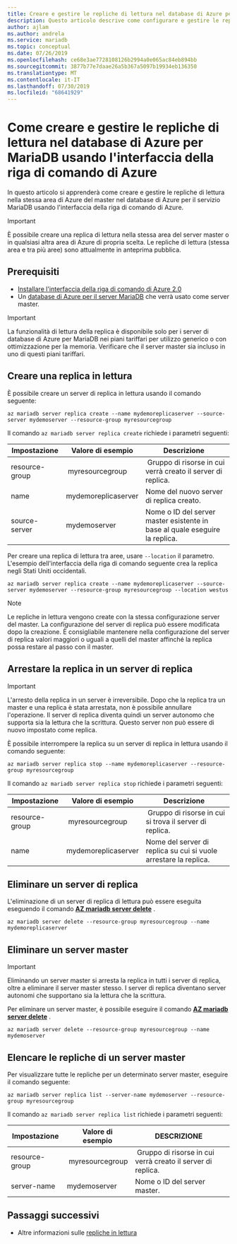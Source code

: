 ```yaml
---
title: Creare e gestire le repliche di lettura nel database di Azure per MariaDB
description: Questo articolo descrive come configurare e gestire le repliche di lettura nel database di Azure per MariaDB usando l'interfaccia della riga di comando di Azure.
author: ajlam
ms.author: andrela
ms.service: mariadb
ms.topic: conceptual
ms.date: 07/26/2019
ms.openlocfilehash: ce68e3ae7728108126b2994a0e065ac84eb894bb
ms.sourcegitcommit: 3877b77e7daae26a5b367a5097b19934eb136350
ms.translationtype: MT
ms.contentlocale: it-IT
ms.lasthandoff: 07/30/2019
ms.locfileid: "68641929"
---
```

# <a name="how-to-create-and-manage-read-replicas-in-azure-database-for-mariadb-using-the-azure-cli"></a>Come creare e gestire le repliche di lettura nel database di Azure per MariaDB usando l'interfaccia della riga di comando di Azure

In questo articolo si apprenderà come creare e gestire le repliche di lettura nella stessa area di Azure del master nel database di Azure per il servizio MariaDB usando l'interfaccia della riga di comando di Azure.

> [!IMPORTANT]
> È possibile creare una replica di lettura nella stessa area del server master o in qualsiasi altra area di Azure di propria scelta. Le repliche di lettura (stessa area e tra più aree) sono attualmente in anteprima pubblica.

## <a name="prerequisites"></a>Prerequisiti

- [Installare l'interfaccia della riga di comando di Azure 2.0](https://docs.microsoft.com/cli/azure/install-azure-cli?view=azure-cli-latest)
- Un [database di Azure per il server MariaDB](quickstart-create-mariadb-server-database-using-azure-portal.md) che verrà usato come server master. 

> [!IMPORTANT]
> La funzionalità di lettura della replica è disponibile solo per i server di database di Azure per MariaDB nei piani tariffari per utilizzo generico o con ottimizzazione per la memoria. Verificare che il server master sia incluso in uno di questi piani tariffari.

## <a name="create-a-read-replica"></a>Creare una replica in lettura

È possibile creare un server di replica in lettura usando il comando seguente:

```azurecli-interactive
az mariadb server replica create --name mydemoreplicaserver --source-server mydemoserver --resource-group myresourcegroup
```

Il comando `az mariadb server replica create` richiede i parametri seguenti:

| Impostazione | Valore di esempio | Descrizione  |
| --- | --- | --- |
| resource-group |  myresourcegroup |  Gruppo di risorse in cui verrà creato il server di replica.  |
| name | mydemoreplicaserver | Nome del nuovo server di replica creato. |
| source-server | mydemoserver | Nome o ID del server master esistente in base al quale eseguire la replica. |

Per creare una replica di lettura tra aree, usare `--location` il parametro. L'esempio dell'interfaccia della riga di comando seguente crea la replica negli Stati Uniti occidentali.

```azurecli-interactive
az mariadb server replica create --name mydemoreplicaserver --source-server mydemoserver --resource-group myresourcegroup --location westus
```

> [!NOTE]
> Le repliche in lettura vengono create con la stessa configurazione server del master. La configurazione del server di replica può essere modificata dopo la creazione. È consigliabile mantenere nella configurazione del server di replica valori maggiori o uguali a quelli del master affinché la replica possa restare al passo con il master.

## <a name="stop-replication-to-a-replica-server"></a>Arrestare la replica in un server di replica

> [!IMPORTANT]
> L'arresto della replica in un server è irreversibile. Dopo che la replica tra un master e una replica è stata arrestata, non è possibile annullare l'operazione. Il server di replica diventa quindi un server autonomo che supporta sia la lettura che la scrittura. Questo server non può essere di nuovo impostato come replica.

È possibile interrompere la replica su un server di replica in lettura usando il comando seguente:

```azurecli-interactive
az mariadb server replica stop --name mydemoreplicaserver --resource-group myresourcegroup
```

Il comando `az mariadb server replica stop` richiede i parametri seguenti:

| Impostazione | Valore di esempio | Descrizione  |
| --- | --- | --- |
| resource-group |  myresourcegroup |  Gruppo di risorse in cui si trova il server di replica.  |
| name | mydemoreplicaserver | Nome del server di replica su cui si vuole arrestare la replica. |

## <a name="delete-a-replica-server"></a>Eliminare un server di replica

L'eliminazione di un server di replica di lettura può essere eseguita eseguendo il comando **[AZ mariadb server delete](/cli/azure/mariadb/server)** .

```azurecli-interactive
az mariadb server delete --resource-group myresourcegroup --name mydemoreplicaserver
```

## <a name="delete-a-master-server"></a>Eliminare un server master

> [!IMPORTANT]
> Eliminando un server master si arresta la replica in tutti i server di replica, oltre a eliminare il server master stesso. I server di replica diventano server autonomi che supportano sia la lettura che la scrittura.

Per eliminare un server master, è possibile eseguire il comando **[AZ mariadb server delete](/cli/azure/mariadb/server)** .

```azurecli-interactive
az mariadb server delete --resource-group myresourcegroup --name mydemoserver
```

## <a name="list-replicas-for-a-master-server"></a>Elencare le repliche di un server master

Per visualizzare tutte le repliche per un determinato server master, eseguire il comando seguente: 

```azurecli-interactive
az mariadb server replica list --server-name mydemoserver --resource-group myresourcegroup
```

Il comando `az mariadb server replica list` richiede i parametri seguenti:

| Impostazione | Valore di esempio | DESCRIZIONE  |
| --- | --- | --- |
| resource-group |  myresourcegroup |  Gruppo di risorse in cui verrà creato il server di replica.  |
| server-name | mydemoserver | Nome o ID del server master. |

## <a name="next-steps"></a>Passaggi successivi

- Altre informazioni sulle [repliche in lettura](concepts-read-replicas.md)
